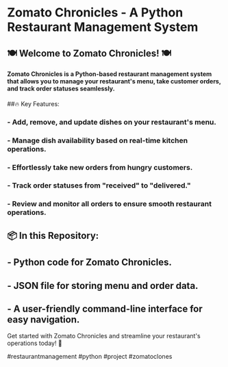 # Zomato Chronicles - A Python Restaurant Management System

## 🍽️ Welcome to Zomato Chronicles! 🍽️

#### Zomato Chronicles is a Python-based restaurant management system that allows you to manage your restaurant's menu, take customer orders, and track order statuses seamlessly.

##🔥 Key Features:
### - Add, remove, and update dishes on your restaurant's menu.
### - Manage dish availability based on real-time kitchen operations.
### - Effortlessly take new orders from hungry customers.
### - Track order statuses from "received" to "delivered."
### - Review and monitor all orders to ensure smooth restaurant operations.

## 📦 In this Repository:
## - Python code for Zomato Chronicles.
## - JSON file for storing menu and order data.
## - A user-friendly command-line interface for easy navigation.

Get started with Zomato Chronicles and streamline your restaurant's operations today! 🚀

#restaurantmanagement #python #project #zomatoclones
